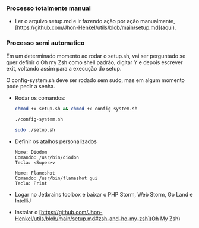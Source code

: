 ### Processo totalmente manual
- Ler o arquivo setup.md e ir fazendo ação por ação manualmente, [https://github.com/Jhon-Henkel/utils/blob/main/setup.md](aqui).

### Processo semi automatico
Em um determinado momento ao rodar o setup.sh, vai ser perguntado se quer definir o Oh my Zsh como shell padrão, digitar Y e depois escrever exit, voltando assim para a execução do setup.

O config-system.sh deve ser rodado sem sudo, mas em algum momento pode pedir a senha.

- Rodar os comandos:
  ```bash
  chmod +x setup.sh && chmod +x config-system.sh
  ```
  ```bash
  ./config-system.sh
  ```
  ```bash
  sudo ./setup.sh
  ```
- Definir os atalhos personalizados
  ```
  Nome: Diodom
  Comando: /usr/bin/diodon
  Tecla: <Super>v
  ```
  ```
  Nome: Flameshot
  Comando: /usr/bin/flameshot gui
  Tecla: Print
  ```

- Logar no Jetbrains toolbox e baixar o PHP Storm, Web Storm, Go Land e IntelliJ
- Instalar o [https://github.com/Jhon-Henkel/utils/blob/main/setup.md#zsh-and-ho-my-zsh](Oh My Zsh)
